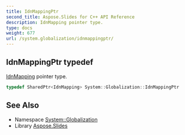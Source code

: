 ```yaml
---
title: IdnMappingPtr
second_title: Aspose.Slides for C++ API Reference
description: IdnMapping pointer type.
type: docs
weight: 677
url: /system.globalization/idnmappingptr/
---
```

## IdnMappingPtr typedef


[IdnMapping](../idnmapping/) pointer type.

```cpp
typedef SharedPtr<IdnMapping> System::Globalization::IdnMappingPtr
```

## See Also

* Namespace [System::Globalization](../)
* Library [Aspose.Slides](../../)